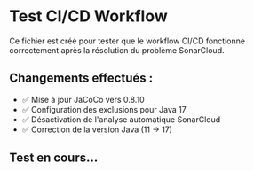 # Test CI/CD Workflow

Ce fichier est créé pour tester que le workflow CI/CD fonctionne correctement après la résolution du problème SonarCloud.

## Changements effectués :
- ✅ Mise à jour JaCoCo vers 0.8.10
- ✅ Configuration des exclusions pour Java 17
- ✅ Désactivation de l'analyse automatique SonarCloud
- ✅ Correction de la version Java (11 → 17)

## Test en cours... 